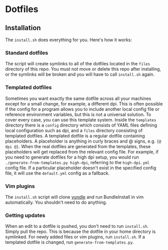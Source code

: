# Dotfiles
## Installation
The `install.sh` does everything for you. Here's how it works:
### Standard dotfiles
The script will create symlinks to all of the dotfiles located in the `files` directory of this repo. You must not move or delete this repo after installing, or the symlinks will be broken and you will have to call `install.sh` again.
### Templated dotfiles
Sometimes you want exactly the same dotfile across all your machines except for a small change, for example, a different dpi. This is often possible if the config for a program allows you to include another local config file or reference environment variables, but this is not a universal solution. To cover every case, you can use this template system. Inside the `templates` directory there is a `config` directory which consists of YAML files defining local configuration such as dpi, and a `files` directory consisting of templated dotfiles. A templated dotfile is a regular dotfile containing placeholders. A placeholder is anything in curly braces and @ signs, e.g. `{@ dpi @}`. When the real dotfiles are generated from the templates, these placeholders will get replaced from the relevant config file. For example, if you need to generate dotfiles for a high dpi setup, you would run `./generate-from-templates.py high-dpi`, referring to the `high-dpi.yml` config file. If a particular placeholder doesn't exist in the specified config file, it will use the `default.yml` config as a fallback.
### Vim plugins
The `install.sh` script will clone [vundle](https://github.com/gmarik/vundle) and run BundleInstall in vim automatically. You shouldn't need to do anything.
### Getting updates
When an edit to a dotfile is pushed, you don't need to run `install.sh`. Simply pull the repo. This is because the dotfile in your home directory is symlinked. For newly added files or vim plugins, run `install.sh`. If a templated dotfile is changed, run `generate-from-templates.py`.
